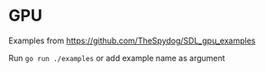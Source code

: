 # GPU

Examples from https://github.com/TheSpydog/SDL_gpu_examples

Run `go run ./examples` or add example name as argument
